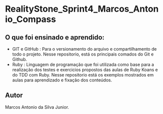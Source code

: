 # RealityStone_Sprint4_Marcos_Antonio_Compass
## O que foi ensinado e aprendido: 
- GIT e GitHub : Para o versionamento do arquivo e compartilhamento de todo o projeto. Nesse repositorio, está os principais comados do Git e Github.
- Ruby : Linguagem de programação que foi utilizada como base para a realização dos testes e exercicios propostos das aulas de Ruby Koans e do TDD com Ruby. Nesse repositorio está os exemplos mostrados em aulas para aprendizado e fixação dos conteúdos.
## Autor
Marcos Antonio da Silva Junior.
